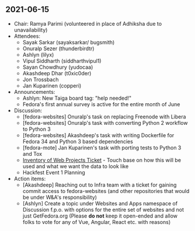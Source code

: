 ## 2021-06-15

* Chair: Ramya Parimi (volunteered in place of Adhiksha due to unavailability)
* Attendees:
    * Sayak Sarkar (sayaksarkar/ bugsmith)
    * Onuralp Sezer (thunderbirdtr)
    * Ashlyn (lilyx)
    * Vipul Siddharth (siddharthvipul1)
    * Sayan Chowdhury (yudocaa)
    * Akashdeep Dhar (t0xic0der)
    * Jon Trossbach
    * Jan Kuparinen (copperi)
* Announcements:
    * Ashlyn: New Taiga board tag: "help needed!"
    * Fedora's first annual survey is active for the entire month of June
* Discussion:
    * [fedora-websites] Onuralp's task on replacing Freenode with Libera
    * [fedora-websites] Onuralp's task with converting Python 2 workflow to Python 3
    * [fedora-websites] Akashdeep's task with writing Dockerfile for Fedora 34 and Python 3 based dependencies
    * [fedora-mote] Jan Kuparinen's task with porting tests to Python 3 and Tox
    * [Inventory of Web Projects Ticket](https://pagure.io/sig-webdev/home/issue/3) - Touch base on how this will be used and what we want the data to look like
    * Hackfest Event 1 Planning
* Action items:
    * [Akashdeep] Reaching out to Infra team with a ticket for gaining commit access to fedora-websites (and other repositories that would be under W&A's responsibility)
    * [Ashlyn] Create a topic under Websites and Apps namespace of Discussion f.p.o. with options for the entire set of websites and not just GetFedora.org (Please **do not** keep it open-ended and allow folks to vote for any of Vue, Angular, React etc. with reasons)

